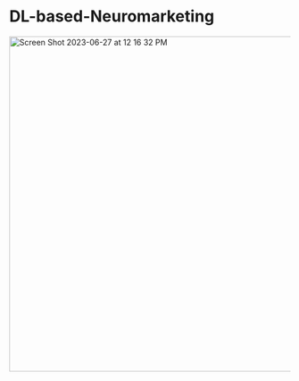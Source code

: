 # DL-based-Neuromarketing

<img width="601" alt="Screen Shot 2023-06-27 at 12 16 32 PM" src="https://github.com/visheshagrawal/DL-based-Neuromarketing/assets/48515800/75ee4f5a-1f61-46a4-9ee0-87ccae407740">
